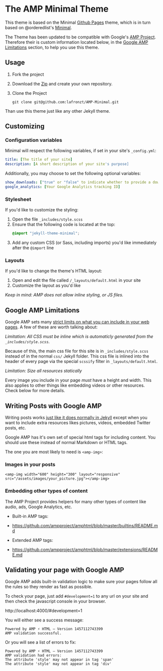 # The AMP Minimal Theme

This theme is based on the Minimal [Github Pages](https://pages.github.com/) theme, which is in turn based on @orderedlist's [Minimal](https://github.com/orderedlist/minimal).

The Theme has been updated to be compatible with Google's [AMP Project](https://www.ampproject.org/). Therefore their is custom information located below, in the [Google AMP Limitations](#google-amp-limitations) section, to help you use this theme.

## Usage

1. Fork the project

2. Download the [Zip](https://github.com/lafronzt/AMP-Minimal/archive/master.zip) and create your own repository.

3. Clone the Project
    ```git
    git clone git@github.com:lafronzt/AMP-Minimal.git
    ```

Than use this theme just like any other Jekyll theme.

## Customizing

### Configuration variables

Minimal will respect the following variables, if set in your site's `_config.yml`:

```yml
title: [The title of your site]
description: [A short description of your site's purpose]
```

Additionally, you may choose to set the following optional variables:

```yml
show_downloads: ["true" or "false" to indicate whether to provide a download URL]
google_analytics: [Your Google Analytics tracking ID]
```

### Stylesheet

If you'd like to customize the styling:

1. Open the file `_includes/style.scss`
2. Ensure that the following code is located at the top:
    ```scss
    @import "jekyll-theme-minimal";
    ```
3. Add any custom CSS (or Sass, including imports) you'd like immediately after the `@import` line

### Layouts

If you'd like to change the theme's HTML layout:

1. Open and edit the file called `/_layouts/default.html` in your site
2. Customize the layout as you'd like

*Keep in mind: AMP does not allow inline styling, or JS files.*

## [](#google-amp-limitations)Google AMP Limitations

Google AMP sets many
[strict limits on what you can include in your web pages](https://www.ampproject.org/docs/get_started/technical_overview.html).
A few of these are worth talking about:

*Limitation: All CSS must be inline which is automaticly generated from the `_includes/style.scss`.*

Because of this, the main css file for this site is in `_includes/style.scss`
instead of in the normal `css/` Jekyll folder. This css file is inlined
into the header of every page via the special `scssify` filter in `_layouts/default.html`.

*Limitation: Size all resources statically*

Every image you include in your page *must* have a height and width. This also
applies to other things like embedding videos or other resources. Check below
for more details.

## Writing Posts with Google AMP

Writing posts works
[just like it does normally in Jekyll](https://jekyllrb.com/docs/posts/)
except when you want to include extra resources likes pictures, videos,
embedded Twitter posts, etc.

Google AMP has it's own set of special html tags for including content. You
should use these instead of normal Markdown or HTML tags.

The one you are most likely to need is `<amp-img>`:

### Images in your posts

```
<amp-img width="600" height="300" layout="responsive" src="/assets/images/your_picture.jpg"></amp-img>
```

### Embedding other types of content

The AMP Project provides helpers for many other types of content like audio,
ads, Google Analytics, etc.

* Built-in AMP tags:
 * https://github.com/ampproject/amphtml/blob/master/builtins/README.md

* Extended AMP tags:
 * https://github.com/ampproject/amphtml/blob/master/extensions/README.md

## Validating your page with Google AMP

Google AMP adds built-in validation logic to make sure your pages follow all
the rules so they render as fast as possible.

To check your page, just add `#development=1` to any url on your site and then
check the javascript console in your browser.

http://localhost:4000/#development=1

You will either see a success message:

```
Powered by AMP ⚡ HTML – Version 1457112743399
AMP validation successful.
```

Or you will see a list of errors to fix:

```
Powered by AMP ⚡ HTML – Version 1457112743399
AMP validation had errors:
The attribute 'style' may not appear in tag 'span'
The attribute 'style' may not appear in tag 'div'
```
